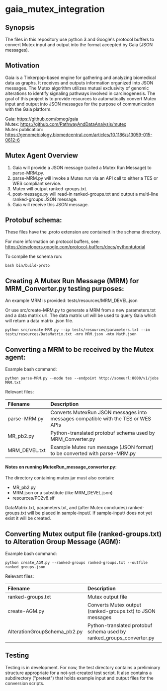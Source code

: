 # gaia_mutex_integration

## Synopsis
The files in this repository use python 3 and Google's protocol buffers to convert Mutex input and output into the format accepted by Gaia (JSON messages).

## Motivation
Gaia is a Tinkerpop-based engine for gathering and analyzing biomedical data as graphs. It receives and outputs information organized into JSON messages. The Mutex algorithm utilizes mutual exclusivity of genomic alterations to identify signaling pathways involved in carcinogenesis. The goal of this project is to provide resources to automatically convert Mutex input and output into JSON messages for the purpose of communication with the Gaia platform.

Gaia: https://github.com/bmeg/gaia  
Mutex: https://github.com/PathwayAndDataAnalysis/mutex  
Mutex publication: https://genomebiology.biomedcentral.com/articles/10.1186/s13059-015-0612-6

## Mutex Agent Overview

1. Gaia will provide a JSON message (called a Mutex Run Message) to parse-MRM.py.  
2. parse-MRM.py will invoke a Mutex run via an API call to either a TES or WES compliant service.
3. Mutex will output ranked-groups.txt.  
4. post-message.py will read-in ranked-groups.txt and output a multi-line ranked-groups JSON message.
5. Gaia will receive this JSON message.

## Protobuf schema:
These files have the .proto extension are contained in the schema directory.

For more information on protocol buffers, see: https://developers.google.com/protocol-buffers/docs/pythontutorial

To compile the schema run:

`bash bin/build-proto`

## Creating A Mutex Run Message (MRM) for MRM_Converter.py testing purposes:
An example MRM is provided: tests/resources/MRM_DEVEL.json
  
Or use src/create-MRM.py to generate a MRM from a new parameters.txt and a data matrix url. The data matrix url will be used to query Gaia which will return a data matrix .json file.
  
`python src/create-MRM.py --ip tests/resources/parameters.txt --im tests/resources/DataMatrix.txt -mro MRM.json -mto MatM.json`

## Converting a MRM to be received by the Mutex agent:
Example bash command:
  
`python parse-MRM.py --mode tes --endpoint http://someurl:8000/v1/jobs MRM.txt`
  
Relevant files:

| Filename      | Description   |
|:------------- |:------------- |
| parse-MRM.py  | Converts MutexRun JSON messages into messages compatible with the TES or WES APIs |
| MR_pb2.py     | Python-translated protobuf schema used by MRM_Converter.py |
| MRM_DEVEL.txt | Example Mutex run message (JSON format) to be converted with parse-MRM.py |


#### Notes on running MutexRun_message_converter.py:

The directory containing mutex.jar must also contain:
- MR_pb2.py
- MRM.json or a substitute (like MRM_DEVEL.json)
- resources/PC2v8.sif

DataMatrix.txt, parameters.txt, and (after Mutex concludes) ranked-groups.txt will be placed in sample-input/. If sample-input/ does not yet exist it will be created.

## Converting Mutex output file (ranked-groups.txt) to Alteration Group Message (AGM):
Example bash command:
  
`python create_AGM.py --ranked-groups ranked-groups.txt --outfile ranked_groups.json`
  
Relevant files:
  
| Filename                     | Description       |
|:---------------------------- |:----------------- |
| ranked-groups.txt            | Mutex output file |
| create-AGM.py                | Converts Mutex output (ranked-groups.txt) to JSON messages |
| AlterationGroupSchema_pb2.py | Python-translated protobuf schema used by ranked_groups_converter.py |

## Testing
Testing is in development. For now, the test directory contains a preliminary structure appropriate for a not-yet-created test script. It also contains a subdirectory ("pretest") that holds example input and output files for the conversion scripts. 
